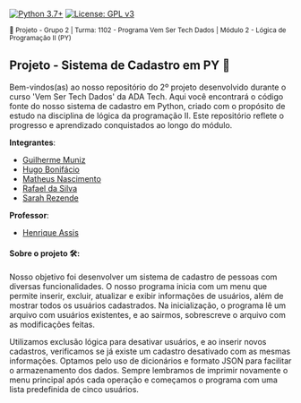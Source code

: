 [![Python 3.7+](https://img.shields.io/badge/python-3.7+-blue.svg)](https://www.python.org/downloads/release/python-360/) [![License: GPL v3](https://img.shields.io/badge/License-GPLv3-blue.svg)](https://www.gnu.org/licenses/gpl-3.0) 

<sub> 📂 Projeto - Grupo 2 | Turma: 1102 - Programa Vem Ser Tech Dados | Módulo 2 - Lógica de Programação II (PY) </sub> 

## Projeto - Sistema de Cadastro em PY 🐍

Bem-vindos(as) ao nosso repositório do 2º projeto desenvolvido durante o curso 'Vem Ser Tech Dados' da ADA Tech. Aqui você encontrará o código fonte do nosso sistema de cadastro em Python, criado com o propósito de estudo na disciplina de lógica da programação II. Este repositório reflete o progresso e aprendizado conquistados ao longo do módulo. 

**Integrantes**:
- [Guilherme Muniz](https://www.linkedin.com/in/guilherme-vieira-data-scientist)
- [Hugo Bonifácio](https://www.linkedin.com/in/hugo-bonif%C3%A1cio-da-rocha-48948138/)
- [Matheus Nascimento](https://www.linkedin.com/in/matheusreisn/)
- [Rafael da Silva](https://www.linkedin.com/in/orafaelvinicius/)
- [Sarah Rezende](https://www.linkedin.com/in/sarahfrezende/)


**Professor**: 
- [Henrique Assis](https://www.linkedin.com/in/henrique-assis-cordeiro-964748118/)

#### Sobre o projeto 🛠️: 

Nosso objetivo foi desenvolver um sistema de cadastro de pessoas com diversas funcionalidades. O nosso programa inicia com um menu que permite inserir, excluir, atualizar e exibir informações de usuários, além de mostrar todos os usuários cadastrados. Na inicialização, o programa lê um arquivo com usuários existentes, e ao sairmos, sobrescreve o arquivo com as modificações feitas. 

Utilizamos exclusão lógica para desativar usuários, e ao inserir novos cadastros, verificamos se já existe um cadastro desativado com as mesmas informações. Optamos pelo uso de dicionários e formato JSON para facilitar o armazenamento dos dados. Sempre lembramos de imprimir novamente o menu principal após cada operação e começamos o programa com uma lista predefinida de cinco usuários.


